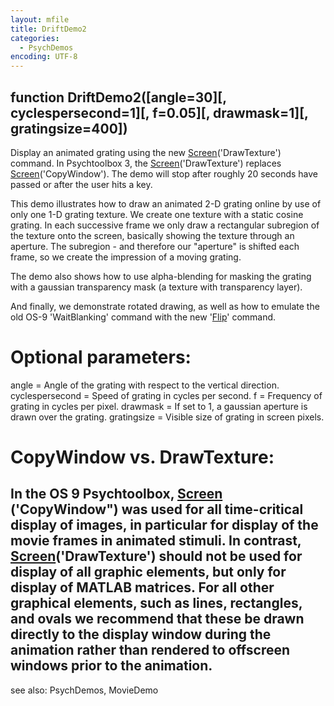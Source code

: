 ```yaml
---
layout: mfile
title: DriftDemo2
categories:
  - PsychDemos
encoding: UTF-8
---
```


function DriftDemo2([angle=30][, cyclespersecond=1][, f=0.05][, drawmask=1][, gratingsize=400])
----

Display an animated grating using the new [Screen](/docs/Screen)('DrawTexture') command.
In Psychtoolbox 3, the  [Screen](/docs/Screen)('DrawTexture') replaces
[Screen](/docs/Screen)('CopyWindow'). The demo will stop after roughly 20 seconds have
passed or after the user hits a key.

This demo illustrates how to draw an animated 2-D grating online by use of
only one 1-D grating texture. We create one texture with a static cosine
grating. In each successive frame we only draw a rectangular subregion of
the texture onto the screen, basically showing the texture through
an aperture. The subregion - and therefore our "aperture" is shifted each
frame, so we create the impression of a moving grating.

The demo also shows how to use alpha-blending for masking the grating
with a gaussian transparency mask (a texture with transparency layer).

And finally, we demonstrate rotated drawing, as well as how to emulate
the old OS-9 'WaitBlanking' command with the new '[Flip](/docs/Flip)' command.

# Optional parameters:

angle = Angle of the grating with respect to the vertical direction.
cyclespersecond = Speed of grating in cycles per second.
f = Frequency of grating in cycles per pixel.
drawmask = If set to 1, a gaussian aperture is drawn over the grating.
gratingsize = Visible size of grating in screen pixels.

# CopyWindow vs. DrawTexture:

In the OS 9 Psychtoolbox, [Screen](/docs/Screen) ('CopyWindow") was used for all
time-critical display of images, in particular for display of the movie
frames in animated stimuli. In contrast, [Screen](/docs/Screen)('DrawTexture') should not
be used for display of all graphic elements,  but only for  display of
MATLAB matrices.  For all other graphical elements, such as lines,  rectangles,
and ovals we recommend that these be drawn directly to the  display
window during the animation rather than rendered to offscreen  windows
prior to the animation.
----

see also: PsychDemos, MovieDemo